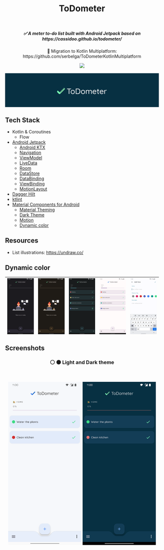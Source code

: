 <h1 align="center">ToDometer</h1></br>

<h5 align="center">
✅ A meter to-do list built with Android Jetpack based on https://cassidoo.github.io/todometer/
</h5>

<p align="center">
🚧 Migration to Kotlin Multiplatform: https://github.com/serbelga/ToDometerKotlinMultiplatform
</p>

<p align="center">
<img src="https://github.com/serbelga/ToDometer/workflows/Android%20CI/badge.svg">
</p>

<p align="center">
<img align="center" src="./art/1x/header.jpg">
</p>

## Tech Stack
* Kotlin & Coroutines
  * Flow
* [Android Jetpack](https://developer.android.com/jetpack)
  * [Android KTX](https://developer.android.com/kotlin/ktx)
  * [Navigation](https://developer.android.com/guide/navigation)
  * [ViewModel](https://developer.android.com/topic/libraries/architecture/viewmodel)
  * [LiveData](https://developer.android.com/topic/libraries/architecture/livedata)
  * [Room](https://developer.android.com/topic/libraries/architecture/room)
  * [DataStore](https://developer.android.com/topic/libraries/architecture/datastore)
  * [DataBinding](https://developer.android.com/topic/libraries/data-binding)
  * [ViewBinding](https://developer.android.com/topic/libraries/view-binding)
  * [MotionLayout](https://developer.android.com/training/constraint-layout/motionlayout)
* [Dagger Hilt](https://dagger.dev/hilt/)
* [ktlint](https://ktlint.github.io/)
* [Material Components for Android](https://github.com/material-components/material-components-android)
  * [Material Theming](https://material.io/design/material-theming/overview.html)
  * [Dark Theme](https://material.io/design/color/dark-theme.html)
  * [Motion](https://material.io/develop/android/theming/motion)
  * [Dynamic color](https://m3.material.io/styles/color/dynamic-color/overview)

## Resources
* List illustrations: https://undraw.co/

## Dynamic color

<img align="center" src="./screenshots/dynamic_color/dynamic_color_illustration_1.png" width="240"> | <img align="center" src="./screenshots/dynamic_color/dynamic_color_illustration_2.png" width="240"> | <img align="center" src="./screenshots/dynamic_color/dynamic_color_tasks_dark.png" width="240"> | <img align="center" src="./screenshots/dynamic_color/dynamic_color_tasks_light.png" width="240"> | <img align="center" src="./screenshots/dynamic_color/dynamic_color_add_task.png" width="240"> |
--- | --- | --- | --- | --- |

## Screenshots

<h3 align="center">⚪ ⚫ Light and Dark theme</h3></br>

<p align="center">
<img align="center" src="./screenshots/tasks.png" width="240"> 
<img align="center" src="./screenshots/tasks_dark.png" width="240">
</p>
